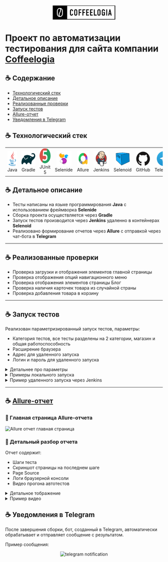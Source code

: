 <p align="center">
  <a href="https://coffeelogia.kz/" target="_blank">
    <img src="media/coffeelogia_logo.jpg" width="200" alt="Coffeelogia Logo">
  </a>
</p>

# Проект по автоматизации тестирования для сайта компании [Coffeelogia](https://coffeelogia.kz/)

## :coffee: Содержание
- [Технологический стек](#coffee-технологический-стек)
- [Детальное описание](#coffee-детальное-описание)
- [Реализованные проверки](#coffee-реализованные-проверки)
- [Запуск тестов](#coffee-запуск-тестов)
- [Allure-отчет](#coffee-Allure-отчет)
- [Уведомления в Telegram](#coffee-уведомления-в-telegram)

## :coffee: Технологический стек

<div align="center">
  <table>
    <tr>
      <td align="center" width="110">
        <img src="media/icons/java.svg" width="48" height="48" alt="Java" /><br>Java
      </td>
      <td align="center" width="110">
        <img src="media/icons/gradle.svg" width="48" height="48" alt="Gradle" /><br>Gradle
      </td>
      <td align="center" width="110">
        <img src="media/icons/junit5.svg" width="48" height="48" alt="JUnit 5" /><br>JUnit 5
      </td>
      <td align="center" width="110">
        <img src="media/icons/selenide.png" width="48" height="48" alt="Selenide" /><br>Selenide
      </td>
      <td align="center" width="110">
        <img src="media/icons/allure.png" width="48" height="48" alt="Allure" /><br>Allure
      </td>
      <td align="center" width="110">
        <img src="media/icons/jenkins.svg" width="48" height="48" alt="Jenkins" /><br>Jenkins
      </td>
      <td align="center" width="110">
        <img src="media/icons/selenoid.png" width="48" height="48" alt="Selenoid" /><br>Selenoid
      </td>
      <td align="center" width="110">
        <img src="media/icons/github.svg" width="48" height="48" alt="GitHub" /><br>GitHub
      </td>
      <td align="center" width="110">
        <img src="media/icons/telegram.svg" width="48" height="48" alt="Telegram" /><br>Telegram
      </td>
    </tr>
  </table>
</div>

## :coffee: Детальное описание

- Тесты написаны на языке программирования **Java** с использованием фреймворка **Selenide**
- Сборка проекта осуществляется через **Gradle**
- Запуск тестов производится через **Jenkins** удаленно в контейнерах **Selenoid**
- Реализовано формирование отчетов через **Allure** с отправкой через чат-бота в **Telegram**

---

## :coffee: Реализованные проверки

- Проверка загрузки и отображения элементов главной страницы
- Проверка отображения опций навигационного меню
- Проверка отображения элементов страницы Блог
- Проверка наличия карточек товара из случайной страны
- Проверка добавления товара в корзину

---

## :coffee: Запуск тестов

Реализован параметризированный запуск тестов, параметры:

- Категория тестов, все тесты разделены на 2 категории, магазин и общая работоспособность
- Расширение браузера
- Адрес для удаленного запуска
- Логин и пароль для удаленного запуска

<details>
  <summary>Детальнее про параметры</summary>

:tea: Для запуска по категориям необходимо использовать соответствующее задание, всего создано три задания:

| Категория                     |    Общие     |    Магазин | Все тесты |
|-------------------------------|:------------:|-----------:|----------:|
| Тэг                           |    Global    |       Shop |         - |
| Параметр локального запуска   | global_tests | shop_tests | all_tests |
| Параметр запуска из Дженкинса |    Общие     |    Магазин |       Все |

:tea: Расширение браузера - задано три фиксированных варианта при запуске из дженкинса:

1) 1920х1080
2) 1280х720
3) 1024х768

При запуске локально можно указать любое произвольное значение, либо не указывать его вовсе, значение по умолчанию - 1920х1080.

:tea: Адрес и данные для входа - опциональные параметры, при их отсутствии тесты можно запускать локально без селеноида.

</details>

<details>
  <summary>Примеры локального запуска</summary>


```bash
./gradlew clean all_tests
```

```bash
./gradlew clean shop_tests -DbrowserSize="1024x768"
```
</details>

<details>
  <summary>Пример удаленного запуска через Jenkins</summary>


[Перейти в Jenkins](https://jenkins.autotests.cloud/job/C35-oshkamoshka-HW14/) и указать параметры:

<img src="media/screens/jenkins_config.jpg" alt="Настройки jenkins">

</details>

---

## :coffee: [Allure-отчет](https://jenkins.autotests.cloud/job/C35-oshkamoshka-HW14/allure/)

### :tea: Главная страница Allure-отчета
<img src="media/screens/allure_report.jpg" width="800" alt="Allure отчет главная страница">

### :tea: Детальный разбор отчета
Отчет содержит:
- Шаги теста
- Скриншот страницы на последнем шаге
- Page Source
- Логи браузерной консоли
- Видео прогона автотестов
  
<details>
  <summary>Детальное тображение</summary>
<img src="media/screens/allure_report_detailed.jpg" width="800" alt="Allure детальный отчет">
</details>

<details>
  <summary>Пример видео</summary>
<p align="center">
  <img src="media/screens/test_run.gif" width="600" alt="Видео прогона">
</p>
</details>

## :coffee: Уведомления в Telegram

После завершения сборки, бот, созданный в Telegram, автоматически обрабатывает и отправляет сообщение с результатом.

Пример сообщения:

<p align="center">
<img src="media/screens/telegram_result.jpg" width="600" alt="telegram notification">
</p>